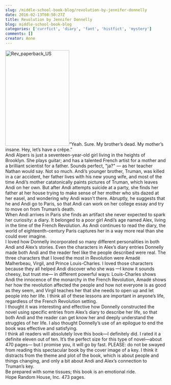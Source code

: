 ```yaml
---
slug: /middle-school-book-blog/revolution-by-jennifer-donnelly
date: 2016-02-13T08:50:27Z
title: Revolution by Jennifer Donnelly
blog: middle-school-book-blog
categories: ['currfict', 'diary', 'fant', 'histfict', 'mystery']
comments: []
creator: Anne
---
```


<img class="size-medium wp-image-1190 alignleft" src="https://res.cloudinary.com/center-for-teaching-learning/image/upload/v1637513135/Rev_paperback_US-200x300.jpg.jpg" alt="Rev_paperback_US" width="200" height="300"/>“Yeah. Sure. My brother’s dead. My mother’s insane. Hey, let’s have a crêpe.”<br />Andi Alpers is just a seventeen-year-old girl living in the heights of Brooklyn. She plays guitar; and has a talented French artist for a mother and a brilliant scientist for a father. Sounds perfect, "ja?" — as her teacher Nathan would say. Not so much. Andi’s younger brother, Truman, was killed in a car accident, her father lives with his new young wife, and most of the time Andi’s mother catatonically paints pictures of Truman, which leaves Andi on her own. But after Andi attempts suicide at a party, she finds her father at her house trying to make sense of her mother who sits dazed at her easel, and wondering why Andi wasn't there. Abruptly, he suggests that he and Andi go to Paris, so that Andi can work on her college essay and try to move on from Truman’s death.<br />When Andi arrives in Paris she finds an artifact she never expected to spark her curiosity: a diary. It belonged to a poor girl Andi’s age named Alex, living in the time of the French Revolution. As Andi continues to read the diary, the world of eighteenth-century Paris captures her in a way more real than she could ever imagine.<br />I loved how Donnelly incorporated so many different personalities in both Andi and Alex’s stories. Even the characters in Alex’s diary entries Donnelly made both Andi and the reader feel like the people described were real. The three characters that I loved the most in Revolution were Amadé Malherbeau, Virgil, and Prince Louis-Charles. I loved those characters because they all helped Andi discover who she was —I know it sounds cheesy, but trust me— in different powerful ways: Louis-Charles shows Andi the innocence of the monarchy in the French Revolution, Amadé shows her how the revolution affected the people and how not everyone is as good as they seem, and Virgil teaches her that she needs to open up and let people into her life. I think all of these lessons are important in anyone’s life, regardless of the French Revolution setting.<br />I thought it was interesting and effective how Donnelly constructed the novel using specific entries from Alex’s diary to describe her life, so that both Andi and the reader can get know her and deeply understand the struggles of her life. I also thought Donnelly’s use of an epilogue to end the book was effective and satisfying.<br />I think all readers will absolutely love this book—I definitely did. I rated it a definite eleven out of ten. It’s the perfect size for this type of novel—about 470 pages— but I promise you, it will go by fast. PLEASE: do not be swayed from reading this spectacular book by the cover image of a key. I think it distracts from the theme and plot of the book, which is about people and things changing, and only a bit about Andi and Alex’s connection to Truman’s key.<br />Be prepared with some tissues; this book is an emotional ride.<br />Hope
Random House, Inc. 473 pages.
